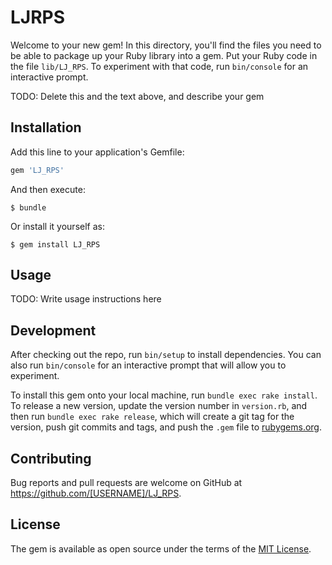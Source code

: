 # LJRPS

Welcome to your new gem! In this directory, you'll find the files you need to be able to package up your Ruby library into a gem. Put your Ruby code in the file `lib/LJ_RPS`. To experiment with that code, run `bin/console` for an interactive prompt.

TODO: Delete this and the text above, and describe your gem

## Installation

Add this line to your application's Gemfile:

```ruby
gem 'LJ_RPS'
```

And then execute:

    $ bundle

Or install it yourself as:

    $ gem install LJ_RPS

## Usage

TODO: Write usage instructions here

## Development

After checking out the repo, run `bin/setup` to install dependencies. You can also run `bin/console` for an interactive prompt that will allow you to experiment.

To install this gem onto your local machine, run `bundle exec rake install`. To release a new version, update the version number in `version.rb`, and then run `bundle exec rake release`, which will create a git tag for the version, push git commits and tags, and push the `.gem` file to [rubygems.org](https://rubygems.org).

## Contributing

Bug reports and pull requests are welcome on GitHub at https://github.com/[USERNAME]/LJ_RPS.


## License

The gem is available as open source under the terms of the [MIT License](http://opensource.org/licenses/MIT).

